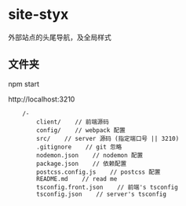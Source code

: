 # site-styx

外部站点的头尾导航，及全局样式

## 文件夹

npm start

http://localhost:3210

```site-styx
    /-
        client/    // 前端源码
        config/    // webpack 配置
        src/    // server 源码 (指定端口号 || 3210)
        .gitignore    // git 忽略
        nodemon.json    // nodemon 配置
        package.json    // 依赖配置
        postcss.config.js    // postcss 配置
        README.md    // read me
        tsconfig.front.json    // 前端's tsconfig
        tsconfig.json    // server's tsconfig
```
